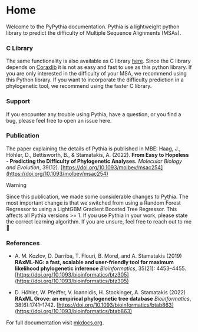 # Home
Welcome to the PyPythia documentation. Pythia is a lightweight python library to predict the difficulty of Multiple Sequence Alignments (MSAs).



### C Library

The same functionality is also available as C library [here](https://github.com/tschuelia/difficulty_prediction).
Since the C library depends on [Coraxlib](https://codeberg.org/Exelixis-Lab/coraxlib) it is not as easy and fast to use as this python library.
If you are only interested in the difficulty of your MSA, we recommend using this Python library.
If you want to incorporate the difficulty prediction in a phylogenetic tool, we recommend using the faster C library.


### Support

If you encounter any trouble using Pythia, have a question, or you find a bug, please feel free to open an issue here.


### Publication

The paper explaining the details of Pythia is published in MBE:
Haag, J., Höhler, D., Bettisworth, B., & Stamatakis, A. (2022). **From Easy to Hopeless - Predicting the Difficulty of Phylogenetic Analyses.** *Molecular Biology and Evolution*, 39(12). [https://doi.org/10.1093/molbev/msac254](https://doi.org/10.1093/molbev/msac254)

> [!WARNING]
> Since this publication, we made some considerable changes to Pythia.
> The most important change is that we switched from using a Random Forest Regressor to using a LightGBM Gradient Boosted Tree Regressor.
> This affects all Pythia versions >= 1. If you use Pythia in your work, please state the correct learning algorithm. If you are unsure, feel free to reach out to me 🙂



### References

* A. M. Kozlov, D. Darriba, T. Flouri, B. Morel, and A. Stamatakis (2019)
**RAxML-NG: a fast, scalable and user-friendly tool for maximum likelihood phylogenetic inference**
*Bioinformatics*, 35(21): 4453–4455.
[https://doi.org/10.1093/bioinformatics/btz305](https://doi.org/10.1093/bioinformatics/btz305)

* D. Höhler, W. Pfeiffer, V. Ioannidis, H. Stockinger, A. Stamatakis (2022)
**RAxML Grove: an empirical phylogenetic tree database**
*Bioinformatics*, 38(6):1741–1742.
[https://doi.org/10.1093/bioinformatics/btab863](https://doi.org/10.1093/bioinformatics/btab863)

For full documentation visit [mkdocs.org](https://www.mkdocs.org).
